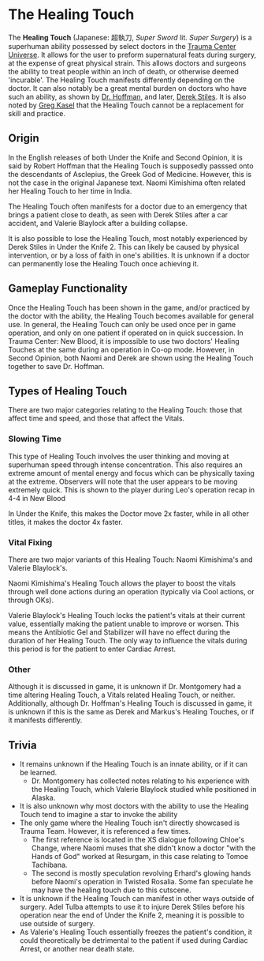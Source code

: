 # The Healing Touch

The **Healing Touch** (Japanese: 超執刀, *Super Sword* lit. *Super Surgery*) is a superhuman ability possessed by select doctors in the [Trauma Center Universe](Trauma_Center_Universe.md). It allows for the user to preform supernatural feats during surgery, at the expense of great physical strain. This allows doctors and surgeons the ability to treat people within an inch of death, or otherwise deemed 'incurable'. The Healing Touch manifests differently depending on the doctor. It can also notably be a great mental burden on doctors who have such an ability, as shown by [Dr. Hoffman](../games/so/characters/Robert_Hoffman.md), and later, [Derek Stiles](../games/so/characters/Derek_Stiles.md). It is also noted by [Greg Kasel](../games/so/characters/Greg_Kasel.md) that the Healing Touch cannot be a replacement for skill and practice.

## Origin 

In the English releases of both Under the Knife and Second Opinion, it is said by Robert Hoffman that the Healing Touch is supposedly passsed onto the descendants of Asclepius, the Greek God of Medicine. However, this is not the case in the original Japanese text. Naomi Kimishima often related her Healing Touch to her time in India.

The Healing Touch often manifests for a doctor due to an emergency that brings a patient close to death, as seen with Derek Stiles after a car accident, and Valerie Blaylock after a building collapse. 

It is also possible to lose the Healing Touch, most notably experienced by Derek Stiles in Under the Knife 2. This can likely be caused by physical intervention, or by a loss of faith in one's abilities. It is unknown if a doctor can permanently lose the Healing Touch once achieving it.

## Gameplay Functionality

Once the Healing Touch has been shown in the game, and/or practiced by the doctor with the ability, the Healing Touch becomes available for general use. In general, the Healing Touch can only be used once per in game operation, and only on one patient if operated on in quick succession. <!--It typically lasts around ?? seconds.--> In Trauma Center: New Blood, it is impossible to use two doctors' Healing Touches at the same during an operation in Co-op mode. However, in Second Opinion, both Naomi and Derek are shown using the Healing Touch together to save Dr. Hoffman.

## Types of Healing Touch

There are two major categories relating to the Healing Touch: those that affect time and speed, and those that affect the Vitals.

### Slowing Time

This type of Healing Touch involves the user thinking and moving at superhuman speed through intense concentration. This also requires an extreme amount of mental energy and focus which can be physically taxing at the extreme. Observers will note that the user appears to be moving extremely quick. This is shown to the player during Leo's operation recap in 4-4 in New Blood

In Under the Knife, this makes the Doctor move 2x faster, while in all other titles, it makes the doctor 4x faster.

### Vital Fixing

There are two major variants of this Healing Touch: Naomi Kimishima's and Valerie Blaylock's.

Naomi Kimishima's Healing Touch allows the player to boost the vitals through well done actions during an operation (typically via Cool actions, or through OKs).

Valerie Blaylock's Healing Touch locks the patient's vitals at their current value, essentially making the patient unable to improve or worsen. This means the Antibiotic Gel and Stabilizer will have no effect during the duration of her Healing Touch. The only way to influence the vitals during this period is for the patient to enter Cardiac Arrest.

### Other

Although it is discussed in game, it is unknown if Dr. Montgomery had a time altering Healing Touch, a Vitals related Healing Touch, or neither. Additionally, although Dr. Hoffman's Healing Touch is discussed in game, it is unknown if this is the same as Derek and Markus's Healing Touches, or if it manifests differently.

## Trivia

* It remains unknown if the Healing Touch is an innate ability, or if it can be learned.
	* Dr. Montgomery has collected notes relating to his experience with the Healing Touch, which Valerie Blaylock studied while positioned in Alaska.
* It is also unknown why most doctors with the ability to use the Healing Touch tend to imagine a star to invoke the ability 
* The only game where the Healing Touch isn't directly showcased is Trauma Team. However, it is referenced a few times.
	* The first reference is located in the XS dialogue following Chloe's Change, where Naomi muses that she didn't know a doctor "with the Hands of God" worked at Resurgam, in this case relating to Tomoe Tachibana.
	* The second is mostly speculation revolving Erhard's glowing hands before Naomi's operation in Twisted Rosalia. Some fan speculate he may have the healing touch due to this cutscene.
* It is unknown if the Healing Touch can manifest in other ways outside of surgery. Adel Tulba attempts to use it to injure Derek Stiles before his operation near the end of Under the Knife 2, meaning it is possible to use outside of surgery.
* As Valerie's Healing Touch essentially freezes the patient's condition, it could theoretically be detrimental to the patient if used during Cardiac Arrest, or another near death state.